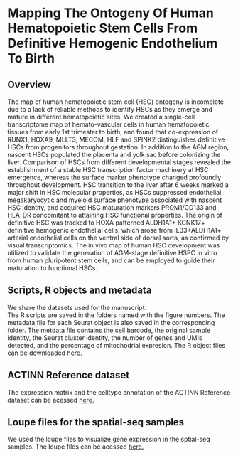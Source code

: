 # Mapping The Ontogeny Of Human Hematopoietic Stem Cells From Definitive Hemogenic Endothelium To Birth

## Overview
The map of human hematopoietic stem cell (HSC) ontogeny is incomplete due to a lack of reliable methods to identify HSCs as they emerge and mature in different hematopoietic sites. We created a single-cell transcriptome map of hemato-vascular cells in human hematopoietic tissues from early 1st trimester to birth, and found that co-expression of RUNX1, HOXA9, MLLT3, MECOM, HLF and SPINK2 distinguishes definitive HSCs from progenitors throughout gestation. In addition to the AGM region, nascent HSCs populated the placenta and yolk sac before colonizing the liver. Comparison of HSCs from different developmental stages revealed the establishment of a stable HSC transcription factor machinery at HSC emergence, whereas the surface marker phenotype changed profoundly throughout development. HSC transition to the liver after 6 weeks marked a major shift in HSC molecular properties, as HSCs suppressed endothelial, megakaryocytic and myeloid surface phenotype associated with nascent HSC identity, and acquired HSC maturation markers PROM1/CD133 and HLA-DR concomitant to attaining HSC functional properties. The origin of definitive HSC was tracked to HOXA patterned ALDH1A1+ KCNK17+ definitive hemogenic endothelial cells, which arose from IL33+ALDH1A1+ arterial endothelial cells on the ventral side of dorsal aorta, as confirmed by visual transcriptomics. The in vivo map of human HSC development was utilized to validate the generation of AGM-stage definitive HSPC in vitro from human pluripotent stem cells, and can be employed to guide their maturation to functional HSCs.

## Scripts, R objects and metadata
We share the datasets used for the manuscript. <br/>
The R scripts are saved in the folders named with the figure numbers. The metadata file for each Seurat object is also saved in the corresponding folder. The metdata file contains the cell barcode, the original sample identity, the Seurat cluster identity, the number of genes and UMIs detected, and the percentage of mitochodrial expresion.
The R object files can be downloaded [here.](https://drive.google.com/drive/folders/1x91UJ_Ka_OXnLsNKqu2bo513Gdvg5fpv)

## ACTINN Reference dataset
The expression matrix and the celltype annotation of the ACTINN Reference dataset can be acessed  [here.]()

## Loupe files for the spatial-seq samples
We used the loupe files to visualize gene expression in the sptial-seq samples. The loupe files can be acessed  [here.]()
